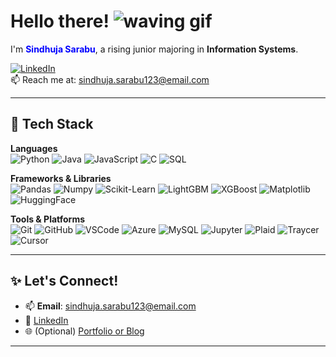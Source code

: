 # Hello there! ![waving gif](https://media.giphy.com/media/hvRJCLFzcasrR4ia7z/giphy.gif)

<!-- I'm **Sindhuja Sarabu**, a rising junior majoring in **Information Systems**. I'm passionate about using **tech for social good** — especially in accessibility, mental health, and education. From AI-driven tools to full-stack apps, I love building things that actually help people.  -->

I'm <span style="color:#0000FF"><strong>Sindhuja Sarabu</strong></span>, a rising junior majoring in <strong>Information Systems</strong>.

[![LinkedIn](https://img.shields.io/badge/LinkedIn-blue?style=flat-square&logo=linkedin)](https://www.linkedin.com/in/sindhujasarabu/)  
📫 Reach me at: sindhuja.sarabu123@email.com

---

## 🧠 Tech Stack

**Languages**  
![Python](https://img.shields.io/badge/Python-blue?style=flat-square)
![Java](https://img.shields.io/badge/Java-blue?style=flat-square)
![JavaScript](https://img.shields.io/badge/JavaScript-blue?style=flat-square)
![C](https://img.shields.io/badge/C-blue?style=flat-square)
![SQL](https://img.shields.io/badge/SQL-blue?style=flat-square)  

**Frameworks & Libraries**  
![Pandas](https://img.shields.io/badge/Pandas-blue?style=flat-square)
![Numpy](https://img.shields.io/badge/Numpy-blue?style=flat-square) 
![Scikit-Learn](https://img.shields.io/badge/Scikit--Learn-blue?style=flat-square) 
![LightGBM](https://img.shields.io/badge/LightGBM-blue?style=flat-square) 
![XGBoost](https://img.shields.io/badge/XGBoost-blue?style=flat-square) 
![Matplotlib](https://img.shields.io/badge/Matplotlib-blue?style=flat-square) 
![HuggingFace](https://img.shields.io/badge/HuggingFace-blue?style=flat-square)

**Tools & Platforms**  
![Git](https://img.shields.io/badge/Git-blue?style=flat-square)
![GitHub](https://img.shields.io/badge/GitHub-blue?style=flat-square)
![VSCode](https://img.shields.io/badge/VS%20Code-blue?style=flat-square)
![Azure](https://img.shields.io/badge/Azure-blue?style=flat-square)
![MySQL](https://img.shields.io/badge/MySQL-blue?style=flat-square)
![Jupyter](https://img.shields.io/badge/Jupyter%20Notebook-blue?style=flat-square)
![Plaid](https://img.shields.io/badge/Plaid%20API-blue?style=flat-square)
![Traycer](https://img.shields.io/badge/Traycer%20AI-blue?style=flat-square)
![Cursor](https://img.shields.io/badge/Cursor%20AI-blue?style=flat-square)

---

<!--

## 🚀 Featured Projects

🔹 **Yarn Color Recommender (2025)**  
A Python ML project that suggests color palettes for yarn based on image input.  
> **Tools**: KMeans, OpenCV, Matplotlib, Pillow  
[🔗 GitHub Repo](#) | [🎨 Try it](#)

🔹 **Phreddit - A Reddit Clone**  
Full-stack clone with custom post types, community moderation, and authentication.  
> **Stack**: ReactJS, Node.js, Express.js, MongoDB  
[🔗 GitHub Repo](#)

🔹 **SleepWell: AI App for Student Wellness**  
Mobile app promoting better sleep using reminders and mood tracking.  
> **Built with**: Unity, Figma  
[🔗 GitHub Repo](#)

📌 *Pinned*: My [Fall AI Studio project](#) from Break Through Tech AI @ Cornell Tech  

---

## 🏆 Awards & Certifications

- 🦅 **Eagle Scout** — Led accessibility-focused community service project  
- 📜 **PCEP Certified** — Python Institute certification for foundational Python programming  
- 🤖 **Break Through Tech AI Fellow** — Selected from 3000+ for an intensive ML/AI program at Cornell Tech

---

## 💡 Interests & Hobbies  

- 💬 Exploring ways AI can enhance accessibility and education  
- 🧵 Crocheting little animals and accessories  
- 📈 Creating visualizations to make complex data digestible  
- 🧩 Building small tools that simplify everyday tasks  

---

## 📊 GitHub Stats  

![GitHub Stats](https://github-readme-stats.vercel.app/api?username=sindhujasarabu&show_icons=true&theme=default&count_private=true&hide_title=true)  
![Top Langs](https://github-readme-stats.vercel.app/api/top-langs/?username=sindhujasarabu&layout=compact&hide_title=true)

---

-->

## ✨ Let's Connect!  

- 📫 **Email**: sindhuja.sarabu123@email.com  
- 💼 [LinkedIn](https://www.linkedin.com/in/sindhujasarabu)  
- 🌐 (Optional) [Portfolio or Blog](#)

---

